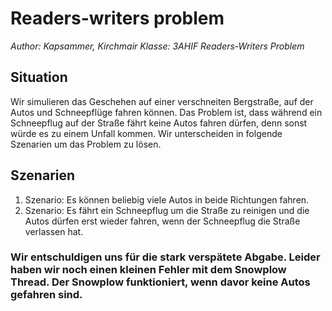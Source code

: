 # Readers-writers problem

*Author: Kapsammer, Kirchmair
Klasse: 3AHIF
Readers-Writers Problem*

## Situation

Wir simulieren das Geschehen auf einer verschneiten Bergstraße, auf der Autos und
Schneepflüge fahren können. Das Problem ist, dass während ein Schneepflug auf der Straße fährt keine Autos fahren dürfen, denn sonst würde es zu einem Unfall kommen. Wir unterscheiden in folgende Szenarien um das Problem zu lösen.

## Szenarien

  1. Szenario:
    Es können beliebig viele Autos in beide Richtungen fahren.
  2. Szenario:
    Es fährt ein Schneepflug um die Straße zu reinigen und die Autos dürfen erst wieder fahren, wenn der Schneepflug die Straße verlassen hat.





### Wir entschuldigen uns für die stark verspätete Abgabe. Leider haben wir noch einen kleinen Fehler mit dem Snowplow Thread. Der Snowplow funktioniert, wenn davor keine Autos gefahren sind.
